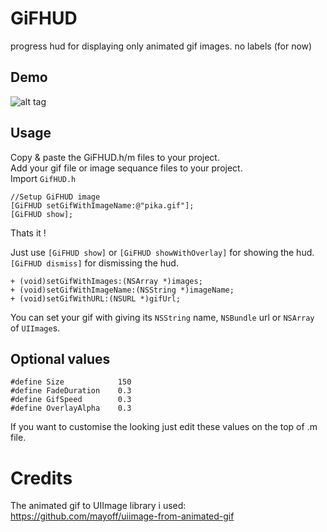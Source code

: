 GiFHUD
======

progress hud for displaying only animated gif images. no labels (for now)


Demo
----

![alt tag](https://raw.githubusercontent.com/cemolcay/GiFHUD/master/demo.gif)

Usage
-----

Copy & paste the GiFHUD.h/m files to your project. <br>
Add your gif file or image sequance files to your project. <br>
Import `GifHUD.h` 

    //Setup GiFHUD image
    [GiFHUD setGifWithImageName:@"pika.gif"];
    [GiFHUD show];

Thats it ! <br>

Just use `[GiFHUD show]` or `[GiFHUD showWithOverlay]` for showing the hud. <br>
`[GiFHUD dismiss]` for dismissing the hud.

    + (void)setGifWithImages:(NSArray *)images;
    + (void)setGifWithImageName:(NSString *)imageName;
    + (void)setGifWithURL:(NSURL *)gifUrl;

You can set your gif with giving its `NSString` name, `NSBundle` url or `NSArray` of `UIImage`s.

Optional values
---------------

    #define Size            150
    #define FadeDuration    0.3
    #define GifSpeed        0.3
    #define OverlayAlpha    0.3

If you want to customise the looking just edit these values on the top of .m file.


Credits
=======

The animated gif to UIImage library i used: <br>
https://github.com/mayoff/uiimage-from-animated-gif


